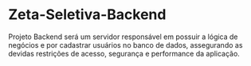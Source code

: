 # Zeta-Seletiva-Backend
Projeto Backend será um servidor responsável em possuir a lógica de negócios e por cadastrar usuários no banco de dados, assegurando as devidas restrições de acesso, segurança e performance da aplicação.

